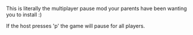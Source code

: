 This is literally the multiplayer pause mod your parents have been wanting you to install :)

If the host presses 'p' the game will pause for all players.


